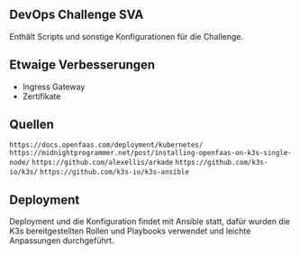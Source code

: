 ## DevOps Challenge SVA

Enthält Scripts und sonstige Konfigurationen für die Challenge. 

## Etwaige Verbesserungen 

- Ingress Gateway
- Zertifikate

## Quellen 

`https://docs.openfaas.com/deployment/kubernetes/`
`https://midnightprogrammer.net/post/installing-openfaas-on-k3s-single-node/`
`https://github.com/alexellis/arkade`
`https://github.com/k3s-io/k3s/`
`https://github.com/k3s-io/k3s-ansible`

## Deployment

Deployment und die Konfiguration findet mit Ansible statt, dafür wurden die K3s
bereitgestellten Rollen und Playbooks verwendet und leichte Anpassungen durchgeführt.
